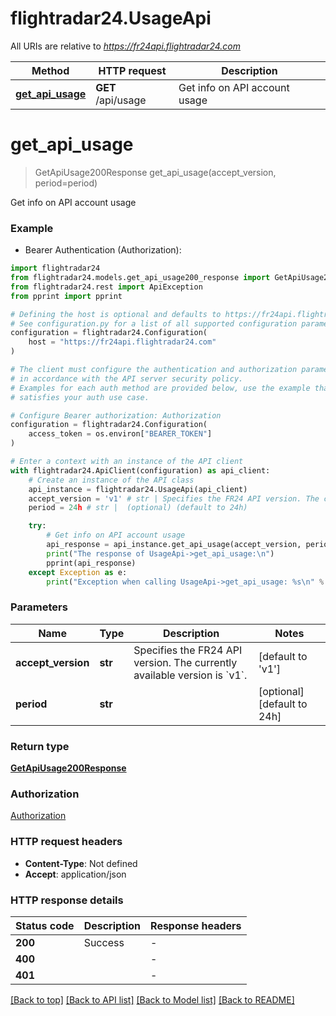 # flightradar24.UsageApi

All URIs are relative to *https://fr24api.flightradar24.com*

Method | HTTP request | Description
------------- | ------------- | -------------
[**get_api_usage**](UsageApi.md#get_api_usage) | **GET** /api/usage | Get info on API account usage


# **get_api_usage**
> GetApiUsage200Response get_api_usage(accept_version, period=period)

Get info on API account usage



### Example

* Bearer Authentication (Authorization):

```python
import flightradar24
from flightradar24.models.get_api_usage200_response import GetApiUsage200Response
from flightradar24.rest import ApiException
from pprint import pprint

# Defining the host is optional and defaults to https://fr24api.flightradar24.com
# See configuration.py for a list of all supported configuration parameters.
configuration = flightradar24.Configuration(
    host = "https://fr24api.flightradar24.com"
)

# The client must configure the authentication and authorization parameters
# in accordance with the API server security policy.
# Examples for each auth method are provided below, use the example that
# satisfies your auth use case.

# Configure Bearer authorization: Authorization
configuration = flightradar24.Configuration(
    access_token = os.environ["BEARER_TOKEN"]
)

# Enter a context with an instance of the API client
with flightradar24.ApiClient(configuration) as api_client:
    # Create an instance of the API class
    api_instance = flightradar24.UsageApi(api_client)
    accept_version = 'v1' # str | Specifies the FR24 API version. The currently available version is `v1`. (default to 'v1')
    period = 24h # str |  (optional) (default to 24h)

    try:
        # Get info on API account usage
        api_response = api_instance.get_api_usage(accept_version, period=period)
        print("The response of UsageApi->get_api_usage:\n")
        pprint(api_response)
    except Exception as e:
        print("Exception when calling UsageApi->get_api_usage: %s\n" % e)
```



### Parameters


Name | Type | Description  | Notes
------------- | ------------- | ------------- | -------------
 **accept_version** | **str**| Specifies the FR24 API version. The currently available version is &#x60;v1&#x60;. | [default to &#39;v1&#39;]
 **period** | **str**|  | [optional] [default to 24h]

### Return type

[**GetApiUsage200Response**](GetApiUsage200Response.md)

### Authorization

[Authorization](../README.md#Authorization)

### HTTP request headers

 - **Content-Type**: Not defined
 - **Accept**: application/json

### HTTP response details

| Status code | Description | Response headers |
|-------------|-------------|------------------|
**200** | Success |  -  |
**400** |  |  -  |
**401** |  |  -  |

[[Back to top]](#) [[Back to API list]](../README.md#documentation-for-api-endpoints) [[Back to Model list]](../README.md#documentation-for-models) [[Back to README]](../README.md)

